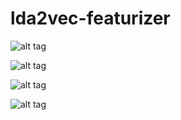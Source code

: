 # lda2vec-featurizer


![alt tag](images/l2v-1.png)

![alt tag](images/l2v-2.png)

![alt tag](images/l2v-3.png)

![alt tag](images/l2v-4.png)
